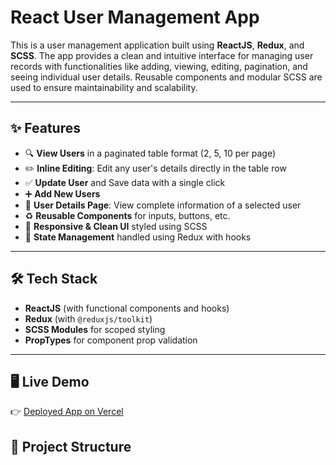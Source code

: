 # React User Management App

This is a user management application built using **ReactJS**, **Redux**, and **SCSS**. The app provides a clean and intuitive interface for managing user records with functionalities like adding, viewing, editing, pagination, and seeing individual user details. Reusable components and modular SCSS are used to ensure maintainability and scalability.

---

## ✨ Features

- 🔍 **View Users** in a paginated table format (2, 5, 10 per page)
- ✏️ **Inline Editing**: Edit any user's details directly in the table row
- ✅ **Update User** and Save data with a single click
- ➕ **Add New Users**
- 👤 **User Details Page**: View complete information of a selected user
- ♻️ **Reusable Components** for inputs, buttons, etc.
- 🎨 **Responsive & Clean UI** styled using SCSS
- 🧠 **State Management** handled using Redux with hooks

---

## 🛠 Tech Stack

- **ReactJS** (with functional components and hooks)
- **Redux** (with `@reduxjs/toolkit`)
- **SCSS Modules** for scoped styling
- **PropTypes** for component prop validation

---

## 🖥️ Live Demo

👉 [Deployed App on Vercel](https://sarvika-assignment.vercel.app/)

## 🧩 Project Structure
